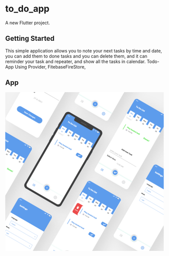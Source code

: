 # to_do_app

A new Flutter project.

## Getting Started
This simple application allows you to note your next tasks by time and date, you can add them to
done tasks and you can delete them, and it can reminder your task and repeater, and show all the
tasks in calendar.
Todo-App Using Provider, FitebaseFireStore, 
## App
![](https://github.com/amrhegabb/to_do_app/blob/devolopment/Group%20304.png)
